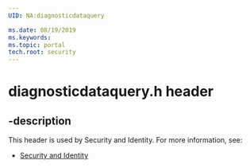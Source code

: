 ```yaml
---
UID: NA:diagnosticdataquery

ms.date: 08/19/2019
ms.keywords: 
ms.topic: portal
tech.root: security
---
```


# diagnosticdataquery.h header


## -description


This header is used by Security and Identity. For more information, see:

- [Security and Identity](../_security/index.md)

